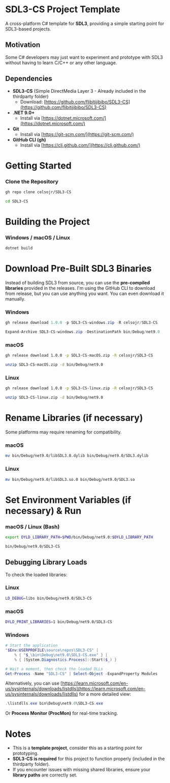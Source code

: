 # **SDL3-CS Project Template**  
A cross-platform C# template for **SDL3**, providing a simple starting point for SDL3-based projects.

## Motivation
Some C# developers may just want to experiment and prototype with SDL3 without having to learn C/C++ or any other language.

## Dependencies  
- **SDL3-CS** (Simple DirectMedia Layer 3 - Already included in the thirdparty folder)  
  - Download: [https://github.com/flibitijibibo/SDL3-CS](https://github.com/flibitijibibo/SDL3-CS)  
- **.NET 9.0+**  
  - Install via [https://dotnet.microsoft.com/](https://dotnet.microsoft.com/)  
- **Git**  
  - Install via [https://git-scm.com/](https://git-scm.com/)  
- **GitHub CLI (gh)**  
  - Install via [https://cli.github.com/](https://cli.github.com/)


# Getting Started  

### Clone the Repository
```sh
gh repo clone celsojr/SDL3-CS

cd SDL3-CS
```

# Building the Project  
### Windows / macOS / Linux
```sh
dotnet build
```

# Download Pre-Built SDL3 Binaries  
Instead of building SDL3 from source, you can use the **pre-compiled libraries** provided in the releases. I'm using the GitHub CLI to download from release, but you can use anything you want. You can even download it manually.

### Windows
```powershell
gh release download 1.0.0 -p SDL3-CS-windows.zip -R celsojr/SDL3-CS

Expand-Archive SDL3-CS-windows.zip -DestinationPath bin/Debug/net9.0
```

### macOS
```sh
gh release download 1.0.0 -p SDL3-CS-macOS.zip -R celsojr/SDL3-CS

unzip SDL3-CS-macOS.zip -d bin/Debug/net9.0
```

### Linux
```sh
gh release download 1.0.0 -p SDL3-CS-linux.zip -R celsojr/SDL3-CS

unzip SDL3-CS-linux.zip -d bin/Debug/net9.0
```

# Rename Libraries (if necessary)
Some platforms may require renaming for compatibility.

### macOS
```sh
mv bin/Debug/net9.0/libSDL3.0.dylib bin/Debug/net9.0/SDL3.dylib
```

### Linux
```sh
mv bin/Debug/net9.0/libSDL3.so.0 bin/Debug/net9.0/SDL3.so
```

# Set Environment Variables (if necessary) & Run
### macOS / Linux (Bash)
```sh
export DYLD_LIBRARY_PATH=$PWD/bin/Debug/net9.0:$DYLD_LIBRARY_PATH

bin/Debug/net9.0/SDL3-CS
```

## Debugging Library Loads
To check the loaded libraries:

### Linux
```sh
LD_DEBUG=libs bin/Debug/net9.0/SDL3-CS
```

### macOS
```sh
DYLD_PRINT_LIBRARIES=1 bin/Debug/net9.0/SDL3-CS
```

### **Windows**  
```powershell
# Start the application
"$Env:USERPROFILE\source\repos\SDL3-CS" |
    % { "$_\bin\Debug\net9.0\SDL3-CS.exe" } |
    % { [System.Diagnostics.Process]::Start($_) }

# Wait a moment, then check the loaded DLLs
Get-Process -Name "SDL3-CS" | Select-Object -ExpandProperty Modules
```

Alternatively, you can use [https://learn.microsoft.com/en-us/sysinternals/downloads/listdlls](https://learn.microsoft.com/en-us/sysinternals/downloads/listdlls) for a more detailed view:  

```powershell
.\listdlls.exe bin\Debug\net9.0\SDL3-CS.exe
```

Or **Process Monitor (ProcMon)** for real-time tracking.  

# Notes
- This is a **template project**, consider this as a starting point for prototyping.
- **SDL3-CS is required** for this project to function properly (included in the thirdparty folder).
- If you encounter issues with missing shared libraries, ensure your **library paths** are correctly set.

